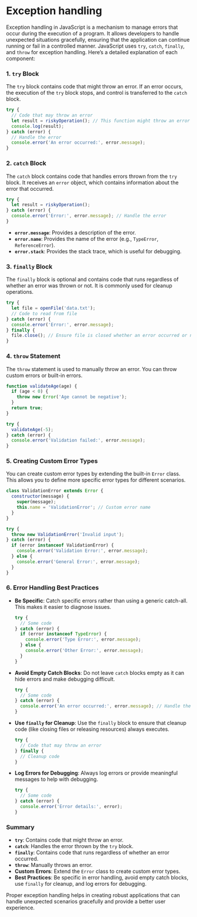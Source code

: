 # Exception handling

Exception handling in JavaScript is a mechanism to manage errors that occur during the execution of a program. It allows developers to handle unexpected situations gracefully, ensuring that the application can continue running or fail in a controlled manner. JavaScript uses `try`, `catch`, `finally`, and `throw` for exception handling. Here’s a detailed explanation of each component:

### 1. **`try` Block**

The `try` block contains code that might throw an error. If an error occurs, the execution of the `try` block stops, and control is transferred to the `catch` block.

```javascript
try {
  // Code that may throw an error
  let result = riskyOperation(); // This function might throw an error
  console.log(result);
} catch (error) {
  // Handle the error
  console.error('An error occurred:', error.message);
}
```

### 2. **`catch` Block**

The `catch` block contains code that handles errors thrown from the `try` block. It receives an `error` object, which contains information about the error that occurred.

```javascript
try {
  let result = riskyOperation();
} catch (error) {
  console.error('Error:', error.message); // Handle the error
}
```

- **`error.message`**: Provides a description of the error.
- **`error.name`**: Provides the name of the error (e.g., `TypeError`, `ReferenceError`).
- **`error.stack`**: Provides the stack trace, which is useful for debugging.

### 3. **`finally` Block**

The `finally` block is optional and contains code that runs regardless of whether an error was thrown or not. It is commonly used for cleanup operations.

```javascript
try {
  let file = openFile('data.txt');
  // Code to read from file
} catch (error) {
  console.error('Error:', error.message);
} finally {
  file.close(); // Ensure file is closed whether an error occurred or not
}
```

### 4. **`throw` Statement**

The `throw` statement is used to manually throw an error. You can throw custom errors or built-in errors.

```javascript
function validateAge(age) {
  if (age < 0) {
    throw new Error('Age cannot be negative');
  }
  return true;
}

try {
  validateAge(-5);
} catch (error) {
  console.error('Validation failed:', error.message);
}
```

### 5. **Creating Custom Error Types**

You can create custom error types by extending the built-in `Error` class. This allows you to define more specific error types for different scenarios.

```javascript
class ValidationError extends Error {
  constructor(message) {
    super(message);
    this.name = 'ValidationError'; // Custom error name
  }
}

try {
  throw new ValidationError('Invalid input');
} catch (error) {
  if (error instanceof ValidationError) {
    console.error('Validation Error:', error.message);
  } else {
    console.error('General Error:', error.message);
  }
}
```

### 6. **Error Handling Best Practices**

- **Be Specific**: Catch specific errors rather than using a generic catch-all. This makes it easier to diagnose issues.
  ```javascript
  try {
    // Some code
  } catch (error) {
    if (error instanceof TypeError) {
      console.error('Type Error:', error.message);
    } else {
      console.error('Other Error:', error.message);
    }
  }
  ```

- **Avoid Empty Catch Blocks**: Do not leave `catch` blocks empty as it can hide errors and make debugging difficult.
  ```javascript
  try {
    // Some code
  } catch (error) {
    console.error('An error occurred:', error.message); // Handle the error
  }
  ```

- **Use `finally` for Cleanup**: Use the `finally` block to ensure that cleanup code (like closing files or releasing resources) always executes.
  ```javascript
  try {
    // Code that may throw an error
  } finally {
    // Cleanup code
  }
  ```

- **Log Errors for Debugging**: Always log errors or provide meaningful messages to help with debugging.
  ```javascript
  try {
    // Some code
  } catch (error) {
    console.error('Error details:', error);
  }
  ```

### Summary

- **`try`**: Contains code that might throw an error.
- **`catch`**: Handles the error thrown by the `try` block.
- **`finally`**: Contains code that runs regardless of whether an error occurred.
- **`throw`**: Manually throws an error.
- **Custom Errors**: Extend the `Error` class to create custom error types.
- **Best Practices**: Be specific in error handling, avoid empty catch blocks, use `finally` for cleanup, and log errors for debugging.

Proper exception handling helps in creating robust applications that can handle unexpected scenarios gracefully and provide a better user experience.